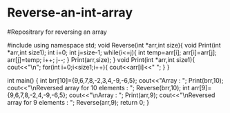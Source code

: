 # Reverse-an-int-array
#Repositrary for reversing an array

#include<iostream>
 using namespace std;
 void Reverse(int *arr,int size){
 	void Print(int *arr,int size1);
	int	i=0;
	int j=size-1;
	while(i<=j){
		int temp=arr[i];
		arr[i]=arr[j];
		arr[j]=temp;
		i++;
		j--;
	}
	Print(arr,size);
 }
 void Print(int *arr,int size1){
 	cout<<"\n";
 	for(int i=0;i<size1;i++){
 		cout<<arr[i]<<" ";
	 }
 }
 
 int main()
 {	int brr[10]={9,6,7,8,-2,3,4,-9,-6,5};
 	cout<<"Array : ";
	Print(brr,10);
 	cout<<"\nReversed array for 10 elements : ";
 	Reverse(brr,10);
 	int arr[9]={9,6,7,8,-2,4,-9,-6,5};
 	cout<<"\nArray : ";
	Print(arr,9);
	cout<<"\nReversed array for 9 elements : ";
 	Reverse(arr,9);
	return 0;
 }
